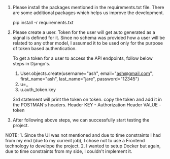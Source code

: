 1. Please install the packages mentioned in the requirements.txt file.
   There are some additional packages which helps us improve the development.

    pip install -r requirements.txt

2. Please create a user. Token for the user will get auto generated as a signal is defined for it. 
   Since no schema was provided how a user will be related to any other model, I assumed it to be used only for the purpose of token based authentication.

   To get a token for a user to access the API endpoints, follow below steps in Django's.

   1. User.objects.create(username="ash", email="ash@gmail.com", first_name="ash", last_name="jare", password="12345")
   2. u=_
   3. u.auth_token.key

   3rd statement will print the token on token. copy the token and add it in the POSTMAN's headers.
   Header KEY - Authorization
   Header VALUE - token <value-of-copied-token>

3. After following above steps, we can successfully start testing the project.

NOTE: 
    1. Since the UI was not mentioned and due to time constraints I had from my end (due to my current job), I chose not to use a Frontend technology to develope the project.
    2. I wanted to setup Docker but again, due to time constraints from my side, I couldn't implement it.


